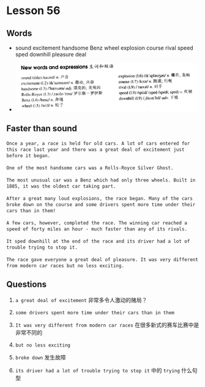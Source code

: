 # Lesson 56

## Words

- sound excitement handsome Benz wheel explosion course rival speed sped downhill pleasure deal

- ![Words](../../../Images/Part2/06/words-56.png)

## Faster than sound

```
Once a year, a race is held for old cars. A lot of cars entered for this race last year and there was a great deal of excitement just before it began.

One of the most handsome cars was a Rolls-Royce Silver Ghost.

The most unusual car was a Benz which had only three wheels. Built in 1885, it was the oldest car taking part.

After a great many loud explosions, the race began. Many of the cars broke down on the course and some drivers spent more time under their cars than in them!

A few cars, however, completed the race. The winning car reached a speed of forty miles an hour - much faster than any of its rivals.

It sped downhill at the end of the race and its driver had a lot of trouble trying to stop it.

The race gave everyone a great deal of pleasure. It was very different from modern car races but no less exciting.
```

## Questions

1. `a great deal of excitement` 非常多令人激动的赌局？

2. `some drivers spent more time under their cars than in them`

3. `It was very different from modern car races` 在很多新式的赛车比赛中是非常不同的

4. `but no less exciting`

5. `broke down` 发生故障

6. `its driver had a lot of trouble trying to stop it` 中的 `trying` 什么句型
